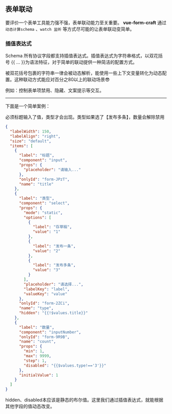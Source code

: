 ## 表单联动

要评价一个表单工具能力强不强，表单联动能力至关重要。 **vue-form-craft** 通过`动态计算schema` 、`watch 监听` 等方式尽可能的让表单联动变简单。

### 插值表达式

Schema 所有协议字段都支持插值表达式。插值表达式为字符串格式，以双花括号 {{ ... }}为语法特征，对于简单的联动提供一种简洁的配置方式。

被双花括号包裹的字符串一律会被动态解析，能使用一些上下文变量转化为动态配置。这种联动方式能应对百分之80以上的联动场景😎

例如：控制表单项禁用、隐藏、文案提示等交互。

---

下面是一个简单案例：

必须标题输入了值，类型才会出现。类型如果选了【发布多条】，数量会解除禁用

<div class="linkage1"></div>

```json
{
  "labelWidth": 150,
  "labelAlign": "right",
  "size": "default",
  "items": [
    {
      "label": "标题",
      "component": "input",
      "props": {
        "placeholder": "请输入..."
      },
      "onlyId": "form-JPzT",
      "name": "title"
    },
    {
      "label": "类型",
      "component": "select",
      "props": {
        "mode": "static",
        "options": [
          {
            "label": "存草稿",
            "value": "1"
          },
          {
            "label": "发布一条",
            "value": "2"
          },
          {
            "label": "发布多条",
            "value": "3"
          }
        ],
        "placeholder": "请选择...",
        "labelKey": "label",
        "valueKey": "value"
      },
      "onlyId": "form-2ZCi",
      "name": "type",
      "hidden": "{{!$values.title}}"
    },
    {
      "label": "数量",
      "component": "inputNumber",
      "onlyId": "form-9R9B",
      "name": "count",
      "props": {
        "min": 1,
        "max": 9999,
        "step": 1,
        "disabled": "{{$values.type!=='3'}}"
      },
      "initialValue": 1
    }
  ]
}
```

hidden、disabled本应该是静态的布尔值。这里我们通过插值表达式，就能根据其他字段的值动态改变。
